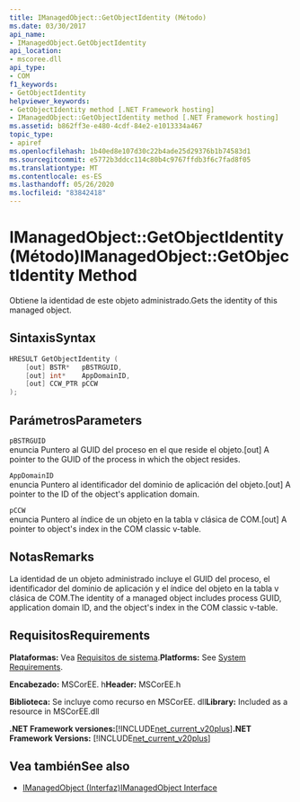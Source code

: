 ```yaml
---
title: IManagedObject::GetObjectIdentity (Método)
ms.date: 03/30/2017
api_name:
- IManagedObject.GetObjectIdentity
api_location:
- mscoree.dll
api_type:
- COM
f1_keywords:
- GetObjectIdentity
helpviewer_keywords:
- GetObjectIdentity method [.NET Framework hosting]
- IManagedObject::GetObjectIdentity method [.NET Framework hosting]
ms.assetid: b862ff3e-e480-4cdf-84e2-e1013334a467
topic_type:
- apiref
ms.openlocfilehash: 1b40ed8e107d30c22b4ade25d29376b1b74583d1
ms.sourcegitcommit: e5772b3ddcc114c80b4c9767ffdb3f6c7fad8f05
ms.translationtype: MT
ms.contentlocale: es-ES
ms.lasthandoff: 05/26/2020
ms.locfileid: "83842418"
---
```

# <a name="imanagedobjectgetobjectidentity-method"></a><span data-ttu-id="04387-102">IManagedObject::GetObjectIdentity (Método)</span><span class="sxs-lookup"><span data-stu-id="04387-102">IManagedObject::GetObjectIdentity Method</span></span>
<span data-ttu-id="04387-103">Obtiene la identidad de este objeto administrado.</span><span class="sxs-lookup"><span data-stu-id="04387-103">Gets the identity of this managed object.</span></span>  
  
## <a name="syntax"></a><span data-ttu-id="04387-104">Sintaxis</span><span class="sxs-lookup"><span data-stu-id="04387-104">Syntax</span></span>  
  
```cpp  
HRESULT GetObjectIdentity (  
    [out] BSTR*   pBSTRGUID,  
    [out] int*    AppDomainID,  
    [out] CCW_PTR pCCW  
);  
```  
  
## <a name="parameters"></a><span data-ttu-id="04387-105">Parámetros</span><span class="sxs-lookup"><span data-stu-id="04387-105">Parameters</span></span>  
 `pBSTRGUID`  
 <span data-ttu-id="04387-106">enuncia Puntero al GUID del proceso en el que reside el objeto.</span><span class="sxs-lookup"><span data-stu-id="04387-106">[out] A pointer to the GUID of the process in which the object resides.</span></span>  
  
 `AppDomainID`  
 <span data-ttu-id="04387-107">enuncia Puntero al identificador del dominio de aplicación del objeto.</span><span class="sxs-lookup"><span data-stu-id="04387-107">[out] A pointer to the ID of the object's application domain.</span></span>  
  
 `pCCW`  
 <span data-ttu-id="04387-108">enuncia Puntero al índice de un objeto en la tabla v clásica de COM.</span><span class="sxs-lookup"><span data-stu-id="04387-108">[out] A pointer to object's index in the COM classic v-table.</span></span>  
  
## <a name="remarks"></a><span data-ttu-id="04387-109">Notas</span><span class="sxs-lookup"><span data-stu-id="04387-109">Remarks</span></span>  
 <span data-ttu-id="04387-110">La identidad de un objeto administrado incluye el GUID del proceso, el identificador del dominio de aplicación y el índice del objeto en la tabla v clásica de COM.</span><span class="sxs-lookup"><span data-stu-id="04387-110">The identity of a managed object includes process GUID, application domain ID, and the object's index in the COM classic v-table.</span></span>  
  
## <a name="requirements"></a><span data-ttu-id="04387-111">Requisitos</span><span class="sxs-lookup"><span data-stu-id="04387-111">Requirements</span></span>  
 <span data-ttu-id="04387-112">**Plataformas:** Vea [Requisitos de sistema](../../get-started/system-requirements.md).</span><span class="sxs-lookup"><span data-stu-id="04387-112">**Platforms:** See [System Requirements](../../get-started/system-requirements.md).</span></span>  
  
 <span data-ttu-id="04387-113">**Encabezado:** MSCorEE. h</span><span class="sxs-lookup"><span data-stu-id="04387-113">**Header:** MSCorEE.h</span></span>  
  
 <span data-ttu-id="04387-114">**Biblioteca:** Se incluye como recurso en MSCorEE. dll</span><span class="sxs-lookup"><span data-stu-id="04387-114">**Library:** Included as a resource in MSCorEE.dll</span></span>  
  
 <span data-ttu-id="04387-115">**.NET Framework versiones:**[!INCLUDE[net_current_v20plus](../../../../includes/net-current-v20plus-md.md)]</span><span class="sxs-lookup"><span data-stu-id="04387-115">**.NET Framework Versions:** [!INCLUDE[net_current_v20plus](../../../../includes/net-current-v20plus-md.md)]</span></span>  
  
## <a name="see-also"></a><span data-ttu-id="04387-116">Vea también</span><span class="sxs-lookup"><span data-stu-id="04387-116">See also</span></span>

- [<span data-ttu-id="04387-117">IManagedObject (Interfaz)</span><span class="sxs-lookup"><span data-stu-id="04387-117">IManagedObject Interface</span></span>](imanagedobject-interface.md)
